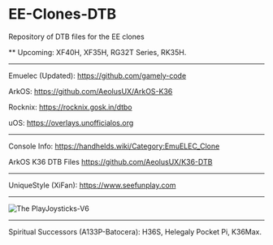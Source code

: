 # EE-Clones-DTB
Repository of DTB files for the EE clones

** Upcoming: XF40H, XF35H, RG32T Series, RK35H.

------------------------------------------------

Emuelec (Updated):
https://github.com/gamely-code

ArkOS:
https://github.com/AeolusUX/ArkOS-K36

Rocknix:
https://rocknix.gosk.in/dtbo

uOS:
https://overlays.unofficialos.org

------------------------------------------------

Console Info:
https://handhelds.wiki/Category:EmuELEC_Clone

ArkOS K36 DTB Files
https://github.com/AeolusUX/K36-DTB

------------------------------------------------

UniqueStyle (XiFan):
https://www.seefunplay.com

------------------------------------------------


![The PlayJoysticks-V6](https://github.com/user-attachments/assets/8e60e7ab-99c0-44de-9e10-fc829345d6f7)



------------------------------------------------
Spiritual Successors (A133P-Batocera): H36S, Helegaly Pocket Pi, K36Max.
